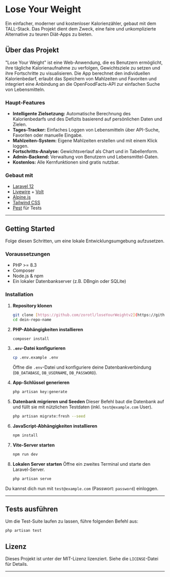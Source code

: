 # Lose Your Weight

Ein einfacher, moderner und kostenloser Kalorienzähler, gebaut mit dem TALL-Stack. Das Projekt dient dem Zweck, eine faire und unkomplizierte Alternative zu teuren Diät-Apps zu bieten.

## Über das Projekt

"Lose Your Weight" ist eine Web-Anwendung, die es Benutzern ermöglicht, ihre tägliche Kalorienaufnahme zu verfolgen, Gewichtsziele zu setzen und ihre Fortschritte zu visualisieren. Die App berechnet den individuellen Kalorienbedarf, erlaubt das Speichern von Mahlzeiten und Favoriten und integriert eine Anbindung an die OpenFoodFacts-API zur einfachen Suche von Lebensmitteln.

### Haupt-Features

-   **Intelligente Zielsetzung:** Automatische Berechnung des Kalorienbedarfs und des Defizits basierend auf persönlichen Daten und Zielen.
-   **Tages-Tracker:** Einfaches Loggen von Lebensmitteln über API-Suche, Favoriten oder manuelle Eingabe.
-   **Mahlzeiten-System:** Eigene Mahlzeiten erstellen und mit einem Klick loggen.
-   **Fortschritts-Analyse:** Gewichtsverlauf als Chart und in Tabellenform.
-   **Admin-Backend:** Verwaltung von Benutzern und Lebensmittel-Daten.
-   **Kostenlos:** Alle Kernfunktionen sind gratis nutzbar.

### Gebaut mit

-   [Laravel 12](https://laravel.com/docs/12.x)
-   [Livewire](https://livewire.laravel.com/) + [Volt](https://livewire.laravel.com/docs/volt)
-   [Alpine.js](https://alpinejs.dev/)
-   [Tailwind CSS](https://tailwindcss.com/)
-   [Pest](https://pestphp.com/) für Tests

---

## Getting Started

Folge diesen Schritten, um eine lokale Entwicklungsumgebung aufzusetzen.

### Voraussetzungen

-   PHP >= 8.3
-   Composer
-   Node.js & npm
-   Ein lokaler Datenbankserver (z.B. DBngin oder SQLite)

### Installation

1.  **Repository klonen**

    ```bash
    git clone [https://github.com/zorotl/loseYourWeightv2](https://github.com/zorotl/loseYourWeightv2)
    cd dein-repo-name
    ```

2.  **PHP-Abhängigkeiten installieren**

    ```bash
    composer install
    ```

3.  **`.env`-Datei konfigurieren**

    ```bash
    cp .env.example .env
    ```

    Öffne die `.env`-Datei und konfiguriere deine Datenbankverbindung (`DB_DATABASE`, `DB_USERNAME`, `DB_PASSWORD`).

4.  **App-Schlüssel generieren**

    ```bash
    php artisan key:generate
    ```

5.  **Datenbank migrieren und Seeden**
    Dieser Befehl baut die Datenbank auf und füllt sie mit nützlichen Testdaten (inkl. `test@example.com` User).

    ```bash
    php artisan migrate:fresh --seed
    ```

6.  **JavaScript-Abhängigkeiten installieren**

    ```bash
    npm install
    ```

7.  **Vite-Server starten**

    ```bash
    npm run dev
    ```

8.  **Lokalen Server starten**
    Öffne ein zweites Terminal und starte den Laravel-Server.
    ```bash
    php artisan serve
    ```

Du kannst dich nun mit `test@example.com` (Passwort: `password`) einloggen.

---

## Tests ausführen

Um die Test-Suite laufen zu lassen, führe folgenden Befehl aus:

```bash
php artisan test
```

## Lizenz

Dieses Projekt ist unter der MIT-Lizenz lizenziert. Siehe die `LICENSE`-Datei für Details.

---
